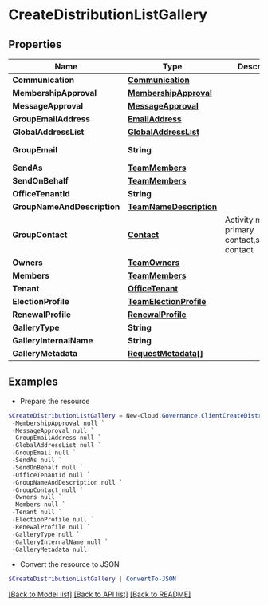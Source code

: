 # CreateDistributionListGallery
## Properties

Name | Type | Description | Notes
------------ | ------------- | ------------- | -------------
**Communication** | [**Communication**](Communication.md) |  | [optional] 
**MembershipApproval** | [**MembershipApproval**](MembershipApproval.md) |  | [optional] 
**MessageApproval** | [**MessageApproval**](MessageApproval.md) |  | [optional] 
**GroupEmailAddress** | [**EmailAddress**](EmailAddress.md) |  | [optional] 
**GlobalAddressList** | [**GlobalAddressList**](GlobalAddressList.md) |  | [optional] 
**GroupEmail** | **String** |  | [optional] [readonly] 
**SendAs** | [**TeamMembers**](TeamMembers.md) |  | [optional] 
**SendOnBehalf** | [**TeamMembers**](TeamMembers.md) |  | [optional] 
**OfficeTenantId** | **String** |  | [optional] 
**GroupNameAndDescription** | [**TeamNameDescription**](TeamNameDescription.md) |  | [optional] 
**GroupContact** | [**Contact**](Contact.md) | Activity model for primary contact,secondary contact | [optional] 
**Owners** | [**TeamOwners**](TeamOwners.md) |  | [optional] 
**Members** | [**TeamMembers**](TeamMembers.md) |  | [optional] 
**Tenant** | [**OfficeTenant**](OfficeTenant.md) |  | [optional] 
**ElectionProfile** | [**TeamElectionProfile**](TeamElectionProfile.md) |  | [optional] 
**RenewalProfile** | [**RenewalProfile**](RenewalProfile.md) |  | [optional] 
**GalleryType** | **String** |  | [optional] 
**GalleryInternalName** | **String** |  | [optional] 
**GalleryMetadata** | [**RequestMetadata[]**](RequestMetadata.md) |  | [optional] 

## Examples

- Prepare the resource
```powershell
$CreateDistributionListGallery = New-Cloud.Governance.ClientCreateDistributionListGallery  -Communication null `
 -MembershipApproval null `
 -MessageApproval null `
 -GroupEmailAddress null `
 -GlobalAddressList null `
 -GroupEmail null `
 -SendAs null `
 -SendOnBehalf null `
 -OfficeTenantId null `
 -GroupNameAndDescription null `
 -GroupContact null `
 -Owners null `
 -Members null `
 -Tenant null `
 -ElectionProfile null `
 -RenewalProfile null `
 -GalleryType null `
 -GalleryInternalName null `
 -GalleryMetadata null
```

- Convert the resource to JSON
```powershell
$CreateDistributionListGallery | ConvertTo-JSON
```

[[Back to Model list]](../README.md#documentation-for-models) [[Back to API list]](../README.md#documentation-for-api-endpoints) [[Back to README]](../README.md)

